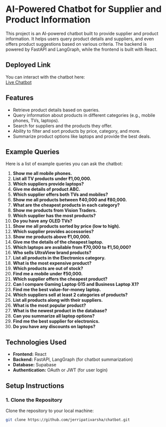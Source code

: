 # AI-Powered Chatbot for Supplier and Product Information

This project is an AI-powered chatbot built to provide supplier and product information. It helps users query product details and suppliers, and even offers product suggestions based on various criteria. The backend is powered by FastAPI and LangGraph, while the frontend is built with React.

## Deployed Link
You can interact with the chatbot here:  
[Live Chatbot](https://surl.li/ovaagt)

## Features
- Retrieve product details based on queries.
- Query information about products in different categories (e.g., mobile phones, TVs, laptops).
- Search for suppliers and the products they offer.
- Ability to filter and sort products by price, category, and more.
- Summarize product options like laptops and provide the best deals.

## Example Queries
Here is a list of example queries you can ask the chatbot:

1. **Show me all mobile phones.**
2. **List all TV products under ₹1,00,000.**
3. **Which suppliers provide laptops?**
4. **Give me details of product ABC.**
5. **Which supplier offers both TVs and mobiles?**
6. **Show me all products between ₹40,000 and ₹80,000.**
7. **What are the cheapest products in each category?**
8. **Show me products from Vision Traders.**
9. **Which supplier has the most products?**
10. **Do you have any OLED TVs?**
11. **Show me all products sorted by price (low to high).**
12. **Which supplier provides accessories?**
13. **Show me products above ₹1,00,000.**
14. **Give me the details of the cheapest laptop.**
15. **Which laptops are available from ₹70,000 to ₹1,50,000?**
16. **Who sells UltraView brand products?**
17. **List all products in the Electronics category.**
18. **What is the most expensive product?**
19. **Which products are out of stock?**
20. **Find me a mobile under ₹50,000.**
21. **Which supplier offers the cheapest product?**
22. **Can I compare Gaming Laptop G15 and Business Laptop X1?**
23. **Find me the best value-for-money laptop.**
24. **Which suppliers sell at least 2 categories of products?**
25. **List all products along with their suppliers.**
26. **What is the most popular product?**
27. **What is the newest product in the database?**
28. **Can you summarize all laptop options?**
29. **Find me the best supplier for electronics.**
30. **Do you have any discounts on laptops?**

## Technologies Used
- **Frontend:** React
- **Backend:** FastAPI, LangGraph (for chatbot summarization)
- **Database:** Supabase
- **Authentication:** OAuth or JWT (for user login)

## Setup Instructions

### 1. Clone the Repository
Clone the repository to your local machine:
```bash
git clone https://github.com/jerripativarsha/chatbot.git

